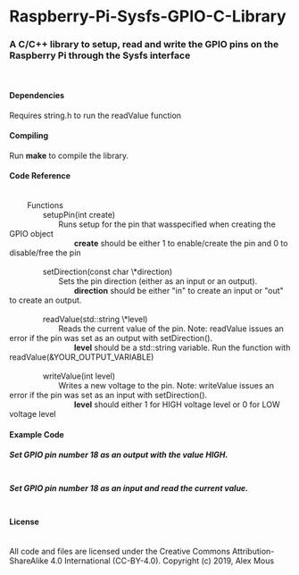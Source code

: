 # Raspberry-Pi-Sysfs-GPIO-C-Library
<h3>A C/C++ library to setup, read and write the GPIO pins on the Raspberry Pi through the Sysfs interface</h3>
<br>
<h4> Dependencies </h4>
Requires string.h to run the readValue function

<br>
<h4> Compiling </h4>
Run <strong>make</strong> to compile the library.

<br>
<h4>Code Reference</h4>
<br> &ensp;&ensp;&ensp;&ensp; Functions
<br> &ensp;&ensp;&ensp;&ensp;&ensp;&ensp;&ensp;&ensp; setupPin(int create)
<br> &ensp;&ensp;&ensp;&ensp;&ensp;&ensp;&ensp;&ensp;&ensp;&ensp;&ensp;&ensp; Runs setup for the pin that wasspecified when creating the GPIO object
<br> &ensp;&ensp;&ensp;&ensp;&ensp;&ensp;&ensp;&ensp;&ensp;&ensp;&ensp;&ensp;&ensp;&ensp;&ensp;&ensp; <strong>create</strong> should be either 1 to enable/create the pin and 0 to disable/free the pin
<br>
<br> &ensp;&ensp;&ensp;&ensp;&ensp;&ensp;&ensp;&ensp; setDirection(const char \*direction)
<br> &ensp;&ensp;&ensp;&ensp;&ensp;&ensp;&ensp;&ensp;&ensp;&ensp;&ensp;&ensp; Sets the pin direction (either as an input or an output).
<br> &ensp;&ensp;&ensp;&ensp;&ensp;&ensp;&ensp;&ensp;&ensp;&ensp;&ensp;&ensp;&ensp;&ensp;&ensp;&ensp; <strong>direction</strong> should be either "in" to create an input or "out" to create an output.
<br>
<br> &ensp;&ensp;&ensp;&ensp;&ensp;&ensp;&ensp;&ensp; readValue(std::string \*level)
<br> &ensp;&ensp;&ensp;&ensp;&ensp;&ensp;&ensp;&ensp;&ensp;&ensp;&ensp;&ensp; Reads the current value of the pin. Note: readValue issues an error if the pin was set as an output with setDirection().
<br> &ensp;&ensp;&ensp;&ensp;&ensp;&ensp;&ensp;&ensp;&ensp;&ensp;&ensp;&ensp;&ensp;&ensp;&ensp;&ensp; <strong>level</strong> should be a std::string variable. Run the function with readValue(&YOUR_OUTPUT_VARIABLE)
<br>
<br> &ensp;&ensp;&ensp;&ensp;&ensp;&ensp;&ensp;&ensp; writeValue(int level)
<br> &ensp;&ensp;&ensp;&ensp;&ensp;&ensp;&ensp;&ensp;&ensp;&ensp;&ensp;&ensp; Writes a new voltage to the pin. Note: writeValue issues an error if the pin was set as an input with setDirection().
<br> &ensp;&ensp;&ensp;&ensp;&ensp;&ensp;&ensp;&ensp;&ensp;&ensp;&ensp;&ensp;&ensp;&ensp;&ensp;&ensp; <strong>level</strong> should either 1 for HIGH voltage level or 0 for LOW voltage level

<br>
<h4> Example Code </h4>
<h5> Set GPIO pin number 18 as an output with the value HIGH. </h5>

```

```

<h5> Set GPIO pin number 18 as an input and read the current value. </h5>

```

```

<h4> License </h4>
<br> All code and files are licensed under the Creative Commons Attribution-ShareAlike 4.0 International (CC-BY-4.0). Copyright (c) 2019, Alex Mous

